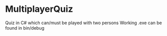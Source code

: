 # MultiplayerQuiz
 Quiz in C# which can/must be played with two persons
 Working .exe can be found in bin/debug
